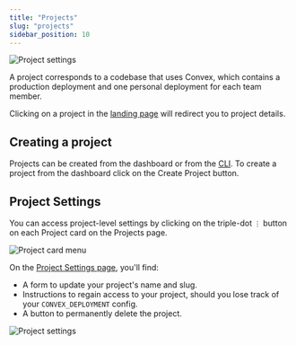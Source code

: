 ```yaml
---
title: "Projects"
slug: "projects"
sidebar_position: 10
---
```


![Project settings](/screenshots/projects.png)

A project corresponds to a codebase that uses Convex, which contains a
production deployment and one personal deployment for each team member.

Clicking on a project in the [landing page](https://dashboard.convex.dev) will
redirect you to project details.

## Creating a project

Projects can be created from the dashboard or from the
[CLI](/docs/cli.md#create-a-new-project). To create a project from the dashboard
click on the Create Project button.

## Project Settings

You can access project-level settings by clicking on the triple-dot `⋮` button
on each Project card on the Projects page.

![Project card menu](/screenshots/project_menu.png)

On the [Project Settings page](https://dashboard.convex.dev/project/settings),
you'll find:

- A form to update your project's name and slug.
- Instructions to regain access to your project, should you lose track of your
  `CONVEX_DEPLOYMENT` config.
- A button to permanently delete the project.

![Project settings](/screenshots/project_settings.png)
